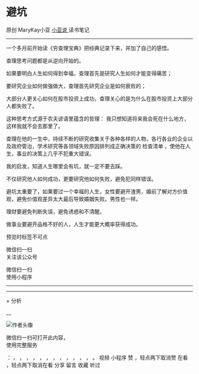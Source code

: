#  避坑

原创  MaryKay小亚  [ 小亚说 ](https://mp.weixin.qq.com/mp/appmsgalbum?__biz=MzUxNDAwNTk0MQ==&action=getalbum&album_id=1708249292227805186#wechat_redirect) 读书笔记

__ _ _ _ _

一个多月前开始读《穷查理宝典》把经典记录下来，并加了自己的感悟。

查理思考问题都是从逆向开始的。

如果要明白人生如何得到幸福，查理首先是研究人生如何才能变得痛苦；

要研究企业如何做强做大，查理首先研究企业是如何衰败的；

大部分人更关心如何在股市投资上成功，查理关心的是为什么在股市投资上大部分人都失败了。

这种思考方式源于农夫谚语里蕴含的哲理：  我只想知道将来我会死在什么地方，这样我就不会去那里了。

查理在他的一生中，持续不断的研究收集关于各种各样的人物，各行各业的企业以及政府管治，学术研究等各领域失败原因排列成正确决策的  检查清单
，使他在人生，事业的决策上几乎不犯重大错误。

我的启发，知道人生哪里会有坑，就一定不要去踩。

不仅研究他人如何成功，更要研究他如何失败，避免犯同样错误。

避坑太重要了，如果要过一个幸福的人生，女性要避开渣男，婚前了解对方价值观，避免价值观差异太大最后导致婚姻失败。男性也一样。

理财要避免判断失误，避免诱惑和不清醒。

做事业要避开品格不好的人，人生才能更大概率获得成功。

预览时标签不可点

微信扫一扫  
关注该公众号



微信扫一扫  
使用小程序

****



****



×  分析

__

![作者头像](http://mmbiz.qpic.cn/mmbiz_png/A8SKDch4cJE0KicTMyrVCx3VLqEgic5sJ1V5QeGZTibG9GLZlSCXSj5ByXNkib5PBrZVMkI41KKxgwE1K9gfypUeRg/0?wx_fmt=png)

微信扫一扫可打开此内容，  
使用完整服务

：  ，  ，  ，  ，  ，  ，  ，  ，  ，  ，  ，  ，  。  视频  小程序  赞  ，轻点两下取消赞  在看  ，轻点两下取消在看
分享  留言  收藏  听过

